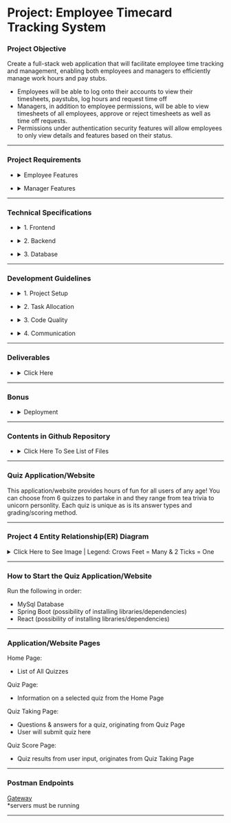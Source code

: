 
# Project: Employee Timecard Tracking System 

### **Project Objective** 
Create a full-stack web application that will facilitate employee time tracking and management, enabling both employees and managers to efficiently manage work hours and pay stubs.

- Employees will be able to log onto their accounts to view their timesheets, paystubs, log hours and request time off
- Managers, in addition to employee permissions, will be able to view timesheets of all employees, approve or reject timesheets as well as time off requests.
- Permissions under authentication security features will allow employees to only view details and features based on their status.
  
------------------------------------

### **Project Requirements**  

+ <details>
  <summary>Employee Features</summary><br>

      - View Time Sheets
        - Employees can view their own time sheets, detailing their logged hours
    
      - Log Hours
        - Employees can manually add hours they worked
    
      - View Pay Stubs
        - Employees can view their previous pay stubs
    
      - Request Time Off
        - Employees can submit requests for time off

</details>

+ <details>
  <summary>Manager Features</summary><br>

      - View All Time Sheets
        - Managers can view the time sheets of all employees

      - Approve Time Sheets
        - Managers can approve or reject the time sheets submitted by all employees
  
      - Approve Time Off
        - Managers can approve or reject the time-off requests submitted by all employees

</details>

------------------------------------

### **Technical Specifications**  

+ <details>
  <summary>1. Frontend</summary><br>

    - Framework: React
    - UI/UX: Design a user-friendly interface that allows seamless navigation and interaction for both employees and managers

</details>

+ <details>
  <summary>2. Backend</summary><br>

    - Framework: Spring Boot Microservices (minimum 2, plus Gateway and Service Discovery servers)
    - RESTful APIs: Develop RESTful services to handle all client requests, including CRUD operations for time sheets,
                    pay stubs, and time-off requests
    - Spring Security: Basic Auth, Authentication and role-based Authorization

</details>

+ <details>
  <summary>3. Database</summary><br>

    - Engine: MySQL
    - Schema Design: Create a database schema to manage users, time sheets, pay stubs,and time-off requests efficiently

</details>

------------------------------------

### **Development Guidelines** 

+ <details>
  <summary>1. Project Setup</summary><br>
  
    - Version Control: Use Git for version control. Establish a repository on GitHub for collaborative development
    - Branching Strategy: Implement a branching strategy to manage feature development, bug fixes, and releases

</details>

+ <details>
  <summary>2. Task Allocation</summary><br>

    - Divide the project into distinct tasks such as frontend development, backend development, database design, and deployment
    - Assign tasks to group members based on their strengths and areas of interest

</details>

+ <details>
  <summary>3. Code Quality</summary><br>

    - Follow best practices for code quality, including code reviews, consistent naming conventions, and thorough documentation
    - Test the code to ensure the reliability and robustness of the application

</details>

+ <details>
  <summary>4. Communication</summary><br>

    - Hold regular team meetings to discuss progress, challenges, and next steps
    - Use collaborative tools like Slack, Trello, or Microsoft Teams to facilitate communication and project management

</details>

------------------------------------

### **Deliverables** 

+ <details>
  <summary>Click Here</summary><br>
  
      1. Project Plan
         - A detailed project plan outlining the timeline, milestones, and responsibilities
  
      2. Design Documents
         - UI/UX mockups
         - Database schema API specifications
         - API endpoint specifications
    
      3. Source Code
         - Complete source code of the application available in one or more GitHub Repositories
  
      4. Final Presentation
         - A presentation demonstrating the features of the application, the development process, important features in the code itself, and lessons learned

  </details>

------------------------------------

### **Bonus** 
+ <details>
  <summary>Deployment</summary><br>
  
  - Cloud Platform: AWS
  - Cloud Architecture: Deploy the frontend, backend, and database using S3, EC2/Elastic Beanstalk, and RDS

  </details>


------------------------------------


### **Contents in Github Repository** 

+ <details> 
  <summary> Click Here To See List of Files </summary>

      - FRONTEND

        1) employee-frontend
            - Folder containing all React files


      - BACKEND

        1) employee-service
            - Folder containing all Java Spring Boot files for Employee Microservice
    
  
        2) pay-stub-service
            - Folder containing all Java Spring Boot files for Pay Stub Microservice
    
  
        3) time-off-service
            - Folder containing all Java Spring Boot files for Time Off Microservice
    
  
        4) time-sheet-service
            - Folder containing all Java Spring Boot files for Timesheet Microservice
    
  
        5) user-service
            - Folder containing all Java Spring Boot files for User Microservice
    
  
        6) gateway
            - Folder containing all Java Spring Boot files for Gateway
    
    
        7) project-four-eureka-server
            - Folder containing all Java Spring Boot files for Eureka Server
            
      - MYSQL
     
        1) Project 4.postman_collection.json
             - JSON file of REST API Endpoints in Postman
        
             
        2) project_4_schema.sql
             - mysql file for project_4 database and table creation
        
             
        3) project_4_data.sql
             - mysql file of data insertion into each table in the project_4 database
        
             
        4) project_4_queries.sql
             - mysql file for mysql queries sanity checks


      - MISCELLANEOUS

        1) ER_Diagram_20250918.png
            - Image of Entitiy Relationship Diagram
      
        2) README.md

</details>

<hr>

### **Quiz Application/Website**  

This application/website provides hours of fun for all users of any age! You can choose from 6 quizzes to partake in and they range from tea trivia to unicorn personlity. Each quiz is unique as is its answer types and grading/scoring method.

<hr>

<!-- Beginning of project 4 ER image    -->

### **Project 4 Entity Relationship(ER) Diagram**

<details>
<summary>Click Here to See Image | Legend: Crows Feet = Many & 2 Ticks = One </summary>
<img alt="ER_Diagram_20250918.png" src="https://github.com/skillstorm-congo/20250602-CGI-Java-Project-4/blob/main/ER_Diagram_20250918.png?raw=true" data-hpc="true" class="Box-sc-g0xbh4-0 fzFXnm">
</details>

<!-- End of project 4 ER image    -->

<hr>

### **How to Start the Quiz Application/Website**  

Run the following in order:
- MySql Database
- Spring Boot (possibility of installing libraries/dependencies)
- React (possibility of installing libraries/dependencies)

<hr>


### **Application/Website Pages**  

Home Page:
- List of All Quizzes


Quiz Page:
- Information on a selected quiz from the Home Page


Quiz Taking Page:
- Questions & answers for a quiz, originating from Quiz Page
- User will submit quiz here


Quiz Score Page:
- Quiz results from user input, originates from Quiz Taking Page


------------------------------------

<!-- Begining of Endpoints -->
### **Postman Endpoints**  
[Gateway](http://localhost:9000/swagger-ui/index.html)  
*servers must be running

<!-- End of Endpoints -->


<hr>




